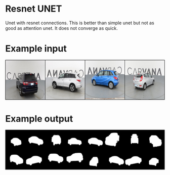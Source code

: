 # Resnet UNET

Unet with resnet connections. This is better than simple unet but not as good as attention unet. It does not converge as quick.

# Example input

![1](./input_5.png)

# Example output

![1](./y_gen_10%20(2).png)